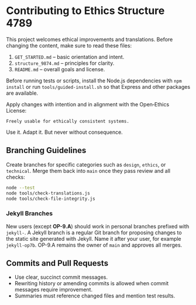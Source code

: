 # Contributing to Ethics Structure 4789

This project welcomes ethical improvements and translations. Before changing the content, make sure to read these files:

1. `GET_STARTED.md` – basic orientation and intent.
2. `structure_9874.md` – principles for clarity.
3. `README.md` – overall goals and license.

Before running tests or scripts, install the Node.js dependencies with `npm install` or run
`tools/guided-install.sh` so that Express and other packages are available.

Apply changes with intention and in alignment with the Open‑Ethics License:

```
Freely usable for ethically consistent systems.
```

Use it. Adapt it. But never without consequence.

## Branching Guidelines

Create branches for specific categories such as `design`, `ethics`, or `technical`.
Merge them back into `main` once they pass review and all checks:

```bash
node --test
node tools/check-translations.js
node tools/check-file-integrity.js
```

### Jekyll Branches

New users (except **OP-9.A**) should work in personal branches prefixed with
`jekyll-`. A Jekyll branch is a regular Git branch for proposing changes to the
static site generated with Jekyll. Name it after your user, for example
`jekyll-op7b`. OP-9.A remains the owner of `main` and approves all merges.

## Commits and Pull Requests

- Use clear, succinct commit messages.
- Rewriting history or amending commits is allowed when commit messages require improvement.
- Summaries must reference changed files and mention test results.

